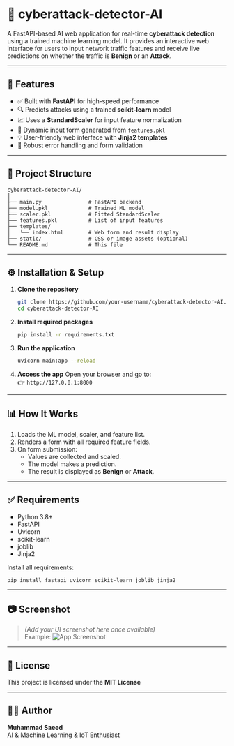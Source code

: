 # 🔐 cyberattack-detector-AI

A FastAPI-based AI web application for real-time **cyberattack detection** using a trained machine learning model. It provides an interactive web interface for users to input network traffic features and receive live predictions on whether the traffic is **Benign** or an **Attack**.

---

## 🚀 Features

- ✅ Built with **FastAPI** for high-speed performance
- 🔍 Predicts attacks using a trained **scikit-learn** model
- 📈 Uses a **StandardScaler** for input feature normalization
- 🧠 Dynamic input form generated from `features.pkl`
- 💡 User-friendly web interface with **Jinja2 templates**
- 🧪 Robust error handling and form validation

---


## 📁 Project Structure
```
cyberattack-detector-AI/
│
├── main.py               # FastAPI backend
├── model.pkl             # Trained ML model
├── scaler.pkl            # Fitted StandardScaler
├── features.pkl          # List of input features
├── templates/
│   └── index.html        # Web form and result display
├── static/               # CSS or image assets (optional)
└── README.md             # This file
```
---

## ⚙️ Installation & Setup

1. **Clone the repository**
   ```bash
   git clone https://github.com/your-username/cyberattack-detector-AI.git
   cd cyberattack-detector-AI
   ```

2. **Install required packages**
   ```bash
   pip install -r requirements.txt
   ```
   

3. **Run the application**
   ```bash
   uvicorn main:app --reload
   ```

4. **Access the app**
   Open your browser and go to:  
   👉 `http://127.0.0.1:8000`

---

## 📊 How It Works

1. Loads the ML model, scaler, and feature list.
2. Renders a form with all required feature fields.
3. On form submission:
   - Values are collected and scaled.
   - The model makes a prediction.
   - The result is displayed as **Benign** or **Attack**.

---

## ✅ Requirements

- Python 3.8+
- FastAPI
- Uvicorn
- scikit-learn
- joblib
- Jinja2

Install all requirements:
```bash
pip install fastapi uvicorn scikit-learn joblib jinja2
```

---

## 📷 Screenshot

> *(Add your UI screenshot here once available)*  
> Example:
> ![App Screenshot](static/screenshot.png)

---

## 📜 License

This project is licensed under the **MIT License** 

---

## 👨‍💻 Author

**Muhammad Saeed**  
AI & Machine Learning & IoT Enthusiast  
